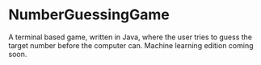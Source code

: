 # NumberGuessingGame
A terminal based game, written in Java, where the user tries to guess the target number before the computer can. Machine learning edition coming soon.
